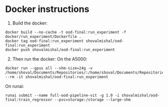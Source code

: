 # Docker instructions
1. Build the docker:
```shell
docker build --no-cache -t ood-final:run_experiment -f docker/run_experiment/Dockerfile .
docker tag ood-final:run_experiment shovalmishal/ood-final:run_experiment
docker push shovalmishal/ood-final:run_experiment
```
2. Then run the docker:
On the A5000:
```shell
docker run --gpus all --shm-size=24g -v /home/shoval/Documents/Repositories/:/home/shoval/Documents/Repositories/ --rm -it shovalmishal/ood-final:run_experiment
```
On runai:
```shell
runai submit --name full-ood-pipeline-vit -g 1.0 -i shovalmishal/ood-final:train_regressor --pvc=storage:/storage --large-shm 
```

